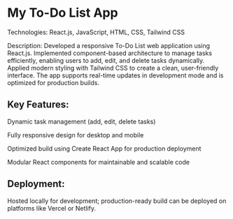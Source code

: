 # My To-Do List App

Technologies: React.js, JavaScript, HTML, CSS, Tailwind CSS

Description:
Developed a responsive To-Do List web application using React.js. Implemented component-based architecture to manage tasks efficiently, enabling users to add, edit, and delete tasks dynamically. Applied modern styling with Tailwind CSS to create a clean, user-friendly interface. The app supports real-time updates in development mode and is optimized for production builds.

## Key Features:

Dynamic task management (add, edit, delete tasks)

Fully responsive design for desktop and mobile

Optimized build using Create React App for production deployment

Modular React components for maintainable and scalable code

## Deployment:
Hosted locally for development; production-ready build can be deployed on platforms like Vercel or Netlify.
